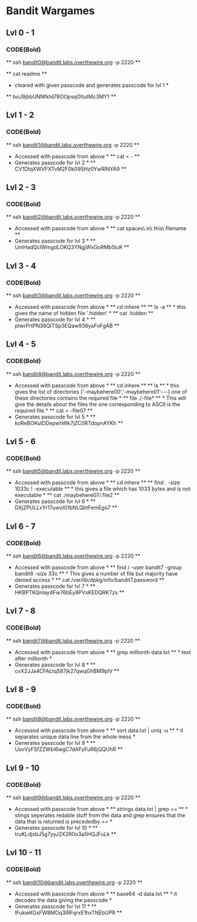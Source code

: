# Bandit Wargames
## Lvl 0 - 1
### CODE(Bold)
** ssh bandit0@bandit.labs.overthewire.org -p 2220 **

** cat readme **

* cleared with given passcode and generates passcode for lvl 1 * 
 
** boJ9jbbUNNfktd78OOpsqOltutMc3MY1 **

## Lvl 1 - 2
### CODE(Bold)
** ssh bandit1@bandit.labs.overthewire.org -p 2220 **
* Accessed with passcode from above *
** cat < - **
* Generates passcode for lvl 2 * ** CV1DtqXWVFXTvM2F0k09SHz0YwRINYA9 **

## Lvl 2 - 3
### CODE(Bold)
** ssh bandit2@bandit.labs.overthewire.org -p 2220 **
* Accessed with passcode from above *
** cat  spaces\ in\ this\ filename **
* Generates passcode for lvl 3 * ** UmHadQclWmgdLOKQ3YNgjWxGoRMb5luK **

## Lvl 3 - 4
### CODE(Bold)
** ssh bandit3@bandit.labs.overthewire.org -p 2220 **
* Accessed with passcode from above *
** cd inhere **
** ls -a ** * this gives the name of hidden file '.hidden' *
** cat .hidden **
* Generates passcode for lvl 4 * ** pIwrPrtPN36QITSp3EQaw936yaFoFgAB **

## Lvl 4 - 5
### CODE(Bold)
** ssh bandit4@bandit.labs.overthewire.org -p 2220 **
* Accessed with passcode from above *
** cd inhere **
** ls ** * this gives the list of directories {'-maybehere00','-maybehere01'---} one of these directories contains the required file *
** file ./-file* ** * This will give the details about the files the one corresponding to ASCII is the required file *
** cat < -file07 **
* Generates passcode for lvl 5 * ** koReBOKuIDDepwhWk7jZC0RTdopnAYKh **

## Lvl 5 - 6
### CODE(Bold)
** ssh bandit5@bandit.labs.overthewire.org -p 2220 **
* Accessed with passcode from above *
** cd inhere **
** find . -size 1033c \! -executable ** * this gives a file which has 1033 bytes and is not executable *
** cat ./maybehere07/.file2 **
* Generates passcode for lvl 6 * ** DXjZPULLxYr17uwoI01bNLQbtFemEgo7 **

## Lvl 6 - 7
### CODE(Bold)
** ssh bandit6@bandit.labs.overthewire.org -p 2220 **
* Accessed with passcode from above *
** find / -user bandit7 -group bandit6 -size 33c ** * This gives a number of file but majority have denied access *
** cat /var/lib/dpkg/info/bandit7.password **
* Generates passcode for lvl 7 * ** HKBPTKQnIay4Fw76bEy8PVxKEDQRKTzs **

## Lvl 7 - 8
### CODE(Bold)
** ssh bandit7@bandit.labs.overthewire.org -p 2220 **
* Accessed with passcode from above *
** grep millionth data.txt ** * text after millionth *
* Generates passcode for lvl 8 * ** cvX2JJa4CFALtqS87jk27qwqGhBM9plV **

## Lvl 8 - 9
### CODE(Bold)
** ssh bandit8@bandit.labs.overthewire.org -p 2220 **
* Accessed with passcode from above *
** sort data.txt | uniq -u ** * it separates unique data line from the whole mess *
* Generates passcode for lvl 9 * ** UsvVyFSfZZWbi6wgC7dAFyFuR6jQQUhR **

## Lvl 9 - 10
### CODE(Bold)
** ssh bandit9@bandit.labs.overthewire.org -p 2220 **
* Accessed with passcode from above *
** strings data.txt | grep == ** * stings seperates redable stuff from the data and grep ensures that the data that is returned is precededby == *
* Generates passcode for lvl 10 * ** truKLdjsbJ5g7yyJ2X2R0o3a5HQJFuLk **

## Lvl 10 - 11
### CODE(Bold)
** ssh bandit10@bandit.labs.overthewire.org -p 2220 **
* Accessed with passcode from above *
** base64 -d data.txt ** * it decodes the data giving the passcode *
* Generates passcode for lvl 11 * ** IFukwKGsFW8MOq3IRFqrxE1hxTNEbUPR **









